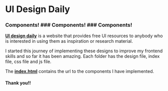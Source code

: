 # UI Design Daily
### Components! ### Components! ### Components!

**[UI design daily](https://uidesigndaily.com)** is a website that provides free UI resources to anybody who is interested in using them as inspiration or research material.

I started this journey of implementing these designs to improve my frontend skills and so far it has been amazing. Each folder has the design file, index file, css file and js file. 

The **[index.html](https://ui-designdaily.vercel.app/)** contains the url to the components I have implemented.

#### Thank you!!

